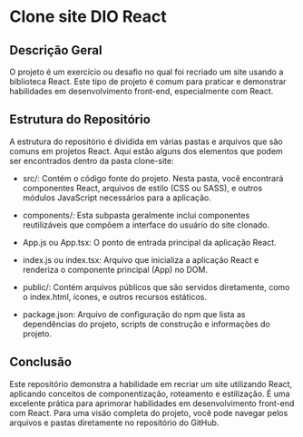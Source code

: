 # Clone site DIO React

## Descrição Geral
O projeto é um exercício ou desafio no qual foi recriado um site usando a biblioteca React. 
Este tipo de projeto é comum para praticar e demonstrar habilidades em desenvolvimento front-end, especialmente com React.

 ## Estrutura do Repositório
 A estrutura do repositório é dividida em várias pastas e arquivos que são comuns em projetos React. Aqui estão alguns dos elementos que podem ser encontrados dentro da pasta clone-site:

 * src/: Contém o código fonte do projeto. Nesta pasta, você encontrará componentes React, arquivos de estilo (CSS ou SASS), e outros módulos JavaScript necessários para a aplicação.

* components/: Esta subpasta geralmente inclui componentes reutilizáveis que compõem a interface do usuário do site clonado.
* App.js ou App.tsx: O ponto de entrada principal da aplicação React.
* index.js ou index.tsx: Arquivo que inicializa a aplicação React e renderiza o componente principal (App) no DOM.
* public/: Contém arquivos públicos que são servidos diretamente, como o index.html, ícones, e outros recursos estáticos.
* package.json: Arquivo de configuração do npm que lista as dependências do projeto, scripts de construção e informações do projeto.

## Conclusão
Este repositório demonstra a habilidade em recriar um site utilizando React, aplicando conceitos de componentização, roteamento e estilização. É uma excelente prática para aprimorar habilidades em desenvolvimento front-end com React. Para uma visão completa do projeto, você pode navegar pelos arquivos e pastas diretamente no repositório do GitHub.
